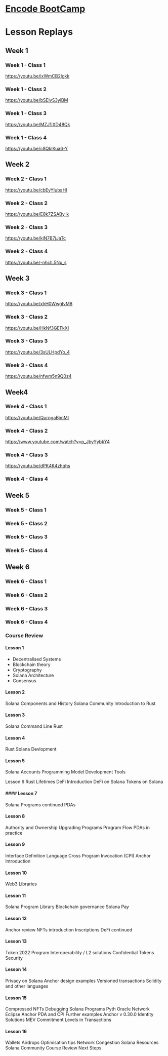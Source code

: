 # [Encode BootCamp](https://encodeclub.notion.site/aebb64ae7c7245f2a2cfd98da7dddfcf?v=328ebe0ce5754f2791eb8be1f19a9586)

# Lesson Replays

## Week 1

### Week 1 - Class 1
https://youtu.be/ixWmCB2Igkk
### Week 1 - Class 2
https://youtu.be/bSEivS3yiBM
### Week 1 - Class 3
https://youtu.be/MZJ1iXD48Qk
### Week 1 - Class 4
https://youtu.be/c8QklKua6-Y


## Week 2

### Week 2 - Class 1
https://youtu.be/cbEyYIubaHI
### Week 2 - Class 2
https://youtu.be/E8k7ZSABy_k
### Week 2 - Class 3
https://youtu.be/kjN7B7jJaTc
### Week 2 - Class 4
https://youtu.be/-nhcIL5Nu_s


## Week 3

### Week 3 - Class 1
https://youtu.be/xhH0WwgIvM8
### Week 3 - Class 2
https://youtu.be/HkNf3GEFkXI
### Week 3 - Class 3
https://youtu.be/3sULHpdYo_4
### Week 3 - Class 4
https://youtu.be/nfwm5n9Q0z4


## Week4

### Week 4 - Class 1
https://youtu.be/QurngaBjmMI
### Week 4 - Class 2
https://www.youtube.com/watch?v=p_JbyYybkY4

### Week 4 - Class 3
https://youtu.be/dPK4K4zhqhs

### Week 4 - Class 4


## Week 5

### Week 5 - Class 1

### Week 5 - Class 2

### Week 5 - Class 3

### Week 5 - Class 4


## Week 6

### Week 6 - Class 1

### Week 6 - Class 2

### Week 6 - Class 3

### Week 6 - Class 4






### Course Review

#### Lesson 1
* Decentralised Systems
* Blockchain theory
* Cryptography
* Solana Architecture
* Consensus

#### Lesson 2
Solana Components and History
Solana Community
Introduction to Rust

#### Lesson 3
Solana Command Line
Rust

#### Lesson 4
Rust
Solana Devlopment

#### Lesson 5
Solana Accounts
Programming Model
Development Tools

Lesson 6
Rust Lifetimes
DeFi Introduction
DeFi on Solana
Tokens on Solana

#### #### Lesson 7
Solana Programs continued
PDAs

#### Lesson 8
Authority and Ownership
Upgrading Programs
Program Flow
PDAs in practice

#### Lesson 9
Interface Definition Language
Cross Program Invocation (CPI)
Anchor Introduction

#### Lesson 10
Web3 Libraries

#### Lesson 11
Solana Program Library
Blockchain governance
Solana Pay

#### Lesson 12
Anchor review
NFTs introduction
Inscriptions
DeFi continued

#### Lesson 13
Token 2022 Program
Interoperability / L2 solutions
Confidential Tokens
Security

#### Lesson 14
Privacy on Solana
Anchor design examples
Versioned transactions
Solidity and other languages

#### Lesson 15
Compressed NFTs
Debugging Solana Programs
Pyth Oracle Network
Eclipse
Anchor
PDA and CPI
Further examples
Anchor v 0.30.0
Identity Solutions
MEV
Commitment Levels in Transactions

#### Lesson 16
Wallets
Airdrops
Optimisation tips
Network Congestion
Solana Resources
Solana Community
Course Review
Next Steps